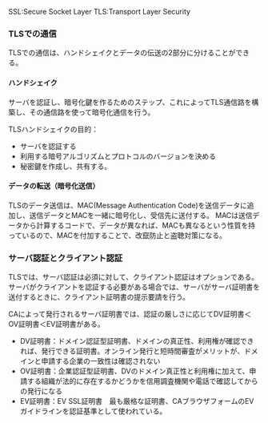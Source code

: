 SSL:Secure Socket Layer
TLS:Transport Layer Security

### TLSでの通信
TLSでの通信は、ハンドシェイクとデータの伝送の2部分に分けることができる。

#### ハンドシェイク
サーバを認証し、暗号化鍵を作るためのステップ、これによってTLS通信路を構築し、その通信路を使って暗号化通信を行う。

TLSハンドシェイクの目的：
- サーバを認証する
- 利用する暗号アルゴリズムとプロトコルのバージョンを決める
- 秘密鍵を作成し、共有する。

#### データの転送（暗号化送信）
TLSのデータ送信は、MAC(Message Authentication Code)を送信データに追加し、送信データとMACを一緒に暗号化し、受信先に送付する。
MACは送信データから計算するコードで、データが異なれば、MACも異なるという性質を持っているので、MACを付加することで、改竄防止と盗聴対策になる。

### サーバ認証とクライアント認証
TLSでは、サーバ認証は必須に対して、クライアント認証はオプションである。
サーバがクライアントを認証する必要がある場合では、サーバがサーバ証明書を送付するときに、クライアント証明書の提示要請を行う。

CAによって発行されるサーバ証明書では、認証の厳しさに応じてDV証明書＜OV証明書＜EV証明書がある。
- DV証明書：ドメイン認証型証明書、ドメインの真正性、利用権が確認できれば、発行できる証明書。オンライン発行と短時間審査がメリットが、ドメインと申請する企業の一致性は確認されない
- OV証明書：企業認証型証明書、DVのドメイン真正性と利用権に加えて、申請する組織が法的に存在するかどうかを信用調査機関や電話で確認してからの発行になる
- EV証明書：EV SSL証明書　最も厳格な証明書、CAブラウザフォームのEVガイドラインを認証基準として使われている。

